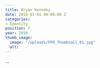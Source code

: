 ```yaml
---
title: Bryan Kenndey
date: 2016-01-01 00:00:00 Z
categories:
- Identity
position: 7
year: 2016
thumb_image:
  image: "/uploads/FPO_Thumbnail_01.jpg"
  alt: 
---
```


...
